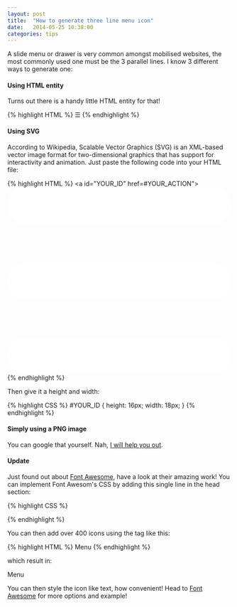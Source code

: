 ```yaml
---
layout: post
title:  "How to generate three line menu icon"
date:   2014-05-25 10:38:00
categories: tips
---
```


A slide menu or drawer is very common amongst mobilised websites, the most commonly used one must be the 3 parallel lines. I know 3 different ways to generate one:

#### Using HTML entity
Turns out there is a handy little HTML entity for that!

{% highlight HTML %}
&#9776;
{% endhighlight %}

#### Using SVG
According to Wikipedia, Scalable Vector Graphics (SVG) is an XML-based vector image format for two-dimensional graphics that has support for interactivity and animation.
Just paste the following code into your HTML file:

{% highlight HTML %}
<a id="YOUR_ID" href=#YOUR_ACTION">
<svg version="1.1" xmlns="http://www.w3.org/2000/svg" xmlns:xlink="http://www.w3.org/1999/xlink" x="0px" y="0px" viewBox="0 0 18 15" enable-background="new 0 0 18 15" xml:space="preserve">
<path fill="#fff" d="M18,1.484c0,0.82-0.665,1.484-1.484,1.484H1.484C0.665,2.969,0,2.304,0,1.484l0,0C0,0.665,0.665,0,1.484,0h15.031C17.335,0,18,0.665,18,1.484L18,1.484z"/>
<path fill="#fff" d="M18,7.516C18,8.335,17.335,9,16.516,9H1.484C0.665,9,0,8.335,0,7.516l0,0c0-0.82,0.665-1.484,1.484-1.484h15.031C17.335,6.031,18,6.696,18,7.516L18,7.516z"/>
<path fill="#fff" d="M18,13.516C18,14.335,17.335,15,16.516,15H1.484C0.665,15,0,14.335,0,13.516l0,0c0-0.82,0.665-1.484,1.484-1.484h15.031C17.335,12.031,18,12.696,18,13.516L18,13.516z"/>
</svg></a>
{% endhighlight %}

Then give it a height and width:

{% highlight CSS %}
#YOUR_ID {
	height: 16px;
	width: 18px;
}
{% endhighlight %}

#### Simply using a PNG image
You can google that yourself.
Nah, [I will help you out][lmgtfy].

#### Update
Just found out about [Font Awesome][fontawesome], have a look at their amazing work! You can implement Font Awesom's CSS by adding this single line in the head section:

{% highlight CSS %}
<link href="//netdna.bootstrapcdn.com/font-awesome/4.1.0/css/font-awesome.min.css" rel="stylesheet">
{% endhighlight %}

You can then add over 400 icons using the tag like this:

{% highlight HTML %}
<i class="fa fa-bars"></i> Menu
{% endhighlight %}

which result in:

<i class="fa fa-bars"></i> Menu

You can then style the icon like text, how convenient! Head to [Font Awesome][fontawesome] for more options and example!

[lmgtfy]: http://lmgtfy.com/?q=menu+icon+png
[fontawesome]: http://fontawesome.io